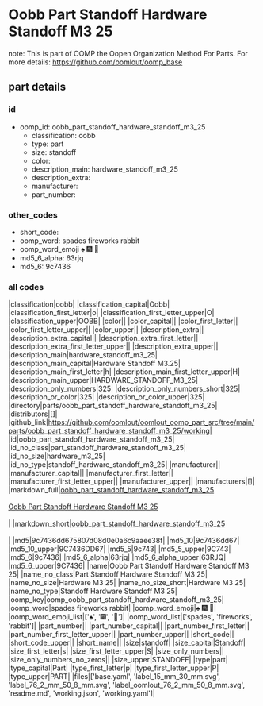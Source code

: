 # Oobb Part Standoff Hardware Standoff M3 25  

note: This is part of OOMP the Oopen Organization Method For Parts. For more details: https://github.com/oomlout/oomp_base

##  part details





### id
* oomp_id: oobb_part_standoff_hardware_standoff_m3_25
  * classification: oobb
  * type: part
  * size: standoff
  * color: 
  * description_main: hardware_standoff_m3_25
  * description_extra: 
  * manufacturer: 
  * part_number: 

### other_codes
* short_code: 
* oomp_word: spades fireworks rabbit
* oomp_word_emoji :spades: :fireworks: :rabbit:
* md5_6_alpha: 63rjq
* md5_6: 9c7436

### all codes 
|classification|oobb|
|classification_capital|Oobb|
|classification_first_letter|o|
|classification_first_letter_upper|O|
|classification_upper|OOBB|
|color||
|color_capital||
|color_first_letter||
|color_first_letter_upper||
|color_upper||
|description_extra||
|description_extra_capital||
|description_extra_first_letter||
|description_extra_first_letter_upper||
|description_extra_upper||
|description_main|hardware_standoff_m3_25|
|description_main_capital|Hardware Standoff M3.25|
|description_main_first_letter|h|
|description_main_first_letter_upper|H|
|description_main_upper|HARDWARE_STANDOFF_M3_25|
|description_only_numbers|325|
|description_only_numbers_short|325|
|description_or_color|325|
|description_or_color_upper|325|
|directory|parts/oobb_part_standoff_hardware_standoff_m3_25|
|distributors|[]|
|github_link|https://github.com/oomlout/oomlout_oomp_part_src/tree/main/parts/oobb_part_standoff_hardware_standoff_m3_25/working|
|id|oobb_part_standoff_hardware_standoff_m3_25|
|id_no_class|part_standoff_hardware_standoff_m3_25|
|id_no_size|hardware_m3_25|
|id_no_type|standoff_hardware_standoff_m3_25|
|manufacturer||
|manufacturer_capital||
|manufacturer_first_letter||
|manufacturer_first_letter_upper||
|manufacturer_upper||
|manufacturers|[]|
|markdown_full|[oobb_part_standoff_hardware_standoff_m3_25](https://github.com/oomlout/oomlout_oomp_part_src/tree/main/parts/oobb_part_standoff_hardware_standoff_m3_25/working)<br>[](https://github.com/oomlout/oomlout_oomp_part_src/tree/main/parts/oobb_part_standoff_hardware_standoff_m3_25/working)<br>[Oobb Part Standoff Hardware Standoff M3 25](https://github.com/oomlout/oomlout_oomp_part_src/tree/main/parts/oobb_part_standoff_hardware_standoff_m3_25/working)<br><br>|
|markdown_short|[oobb_part_standoff_hardware_standoff_m3_25](https://github.com/oomlout/oomlout_oomp_part_src/tree/main/parts/oobb_part_standoff_hardware_standoff_m3_25/working)<br><br>|
|md5|9c7436dd675807d08d0e0a6c9aaee38f|
|md5_10|9c7436dd67|
|md5_10_upper|9C7436DD67|
|md5_5|9c743|
|md5_5_upper|9C743|
|md5_6|9c7436|
|md5_6_alpha|63rjq|
|md5_6_alpha_upper|63RJQ|
|md5_6_upper|9C7436|
|name|Oobb Part Standoff Hardware Standoff M3 25|
|name_no_class|Part Standoff Hardware Standoff M3 25|
|name_no_size|Hardware M3 25|
|name_no_size_short|Hardware M3 25|
|name_no_type|Standoff Hardware Standoff M3 25|
|oomp_key|oomp_oobb_part_standoff_hardware_standoff_m3_25|
|oomp_word|spades fireworks rabbit|
|oomp_word_emoji|:spades: :fireworks: :rabbit:|
|oomp_word_emoji_list|[':spades:', ':fireworks:', ':rabbit:']|
|oomp_word_list|['spades', 'fireworks', 'rabbit']|
|part_number||
|part_number_capital||
|part_number_first_letter||
|part_number_first_letter_upper||
|part_number_upper||
|short_code||
|short_code_upper||
|short_name||
|size|standoff|
|size_capital|Standoff|
|size_first_letter|s|
|size_first_letter_upper|S|
|size_only_numbers||
|size_only_numbers_no_zeros||
|size_upper|STANDOFF|
|type|part|
|type_capital|Part|
|type_first_letter|p|
|type_first_letter_upper|P|
|type_upper|PART|
|files|['base.yaml', 'label_15_mm_30_mm.svg', 'label_76_2_mm_50_8_mm.svg', 'label_oomlout_76_2_mm_50_8_mm.svg', 'readme.md', 'working.json', 'working.yaml']|
